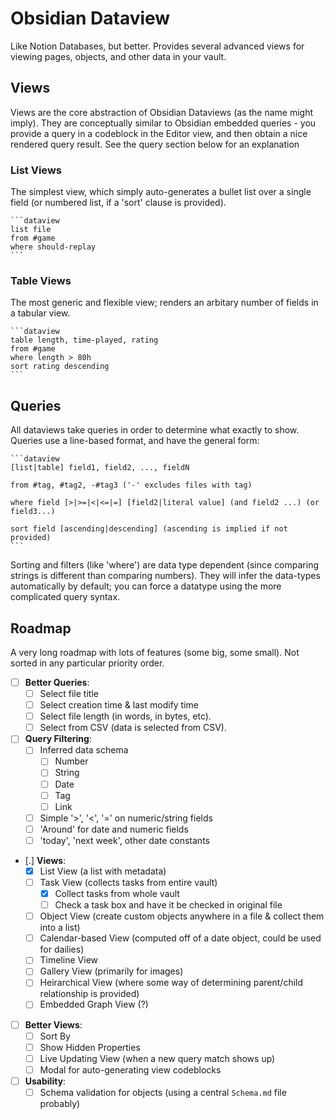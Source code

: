 # Obsidian Dataview

Like Notion Databases, but better. Provides several advanced views for viewing pages, objects, and other data in your vault.

## Views

Views are the core abstraction of Obsidian Dataviews (as the name might imply). They are conceptually similar to Obsidian embedded queries - you provide a query in a codeblock in the Editor view, and then obtain a nice rendered query result. See the query section below for an explanation

### List Views

The simplest view, which simply auto-generates a bullet list over a single field (or numbered list, if a 'sort' clause is provided).

~~~
```dataview
list file
from #game
where should-replay
```
~~~

### Table Views

The most generic and flexible view; renders an arbitary number of fields in a tabular view.

~~~
```dataview
table length, time-played, rating
from #game
where length > 80h
sort rating descending
```
~~~

## Queries

All dataviews take queries in order to determine what exactly to show. Queries use a line-based format, and have the general form:

~~~
```dataview
[list|table] field1, field2, ..., fieldN

from #tag, #tag2, -#tag3 ('-' excludes files with tag)

where field [>|>=|<|<=|=] [field2|literal value] (and field2 ...) (or field3...)

sort field [ascending|descending] (ascending is implied if not provided)
```
~~~

Sorting and filters (like 'where') are data type dependent (since comparing strings is different
than comparing numbers). They will infer the data-types automatically by default; you can force a datatype using the more complicated query syntax.

## Roadmap

A very long roadmap with lots of features (some big, some small). Not sorted in any particular priority order.

- [ ] **Better Queries**:
    - [ ] Select file title
    - [ ] Select creation time & last modify time
    - [ ] Select file length (in words, in bytes, etc).
    - [ ] Select from CSV (data is selected from CSV).
- [ ] **Query Filtering**:
    - [ ] Inferred data schema
        - [ ] Number
        - [ ] String
        - [ ] Date
        - [ ] Tag
        - [ ] Link
    - [ ] Simple '>', '<', '=' on numeric/string fields
    - [ ] 'Around' for date and numeric fields
    - [ ] 'today', 'next week', other date constants
- [.] **Views**:
    - [X] List View (a list with metadata)
    - [ ] Task View (collects tasks from entire vault)
        - [x] Collect tasks from whole vault
        - [ ] Check a task box and have it be checked in original file
    - [ ] Object View (create custom objects anywhere in a file & collect them into a list)
    - [ ] Calendar-based View (computed off of a date object, could be used for dailies)
    - [ ] Timeline View
    - [ ] Gallery View (primarily for images)
    - [ ] Heirarchical View (where some way of determining parent/child relationship is provided)
    - [ ] Embedded Graph View (?)
- [ ] **Better Views**:
    - [ ] Sort By
    - [ ] Show Hidden Properties
    - [ ] Live Updating View (when a new query match shows up)
    - [ ] Modal for auto-generating view codeblocks
- [ ] **Usability**:
    - [ ] Schema validation for objects (using a central `Schema.md` file probably)
